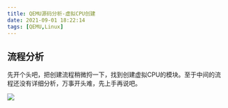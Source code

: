 ```yaml
---
title: QEMU源码分析-虚拟CPU创建
date: 2021-09-01 18:22:14
tags: [QEMU,Linux]
---
```

## 流程分析
先开个头吧，把创建流程稍微捋一下，找到创建虚拟CPU的模块。至于中间的流程还没有详细分析，万事开头难，先上手再说吧。

![](https://gitee.com/dominic_z/markdown_picbed/raw/master/img/20210901182329.svg)